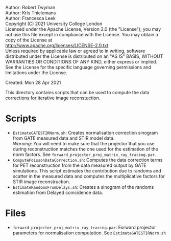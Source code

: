 Author: Robert Twyman<br />
Author: Kris Thielemans<br />
Author: Francesca Leek<br />
Copyright (C) 2021 University College London<br />
Licensed under the Apache License, Version 2.0 (the "License");
you may not use this file except in compliance with the License.
You may obtain a copy of the License at
<br />
http://www.apache.org/licenses/LICENSE-2.0.txt
<br />
Unless required by applicable law or agreed to in writing, software
distributed under the License is distributed on an "AS IS" BASIS,
WITHOUT WARRANTIES OR CONDITIONS OF ANY KIND, either express or implied.
See the License for the specific language governing permissions and
limitations under the License.

Created:  Mon 28 Apr 2021

This directory contains scripts that can be used to compute the data corrections for iterative image reconstuction. 

Scripts
=======
* `EstimateGATESTIRNorm.sh`: Creates normalisation correction sinogram from GATE measured data and STIR model data.<br />
   *Warning:* You will need to make sure that the projector that you use during reconstruction matches the one used for the estimation of the norm factors. See `forward_projector_proj_matrix_ray_tracing.par`.
* `ComputePoissonDataCorrection.sh`: Computes the data correction terms for PET reconstruction from the data measured output by GATE simulations. This script estimates the contribution due to randoms and scatter in the measured data and computes the multiplicative factors for STIR image reconstruction.
* `EstimateRandomsFromDelays.sh`: Creates a sinogram of the randoms estimation from Delayed coincidence data.

Files
=======

* `forward_projector_proj_matrix_ray_tracing.par`: Forward projector parameters for normalisation computation. See `EstimateGATESTIRNorm.sh`


